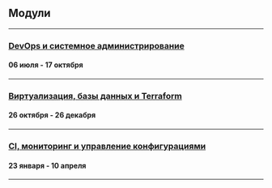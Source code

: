 ## Модули

---

### [DevOps и системное администрирование](./sysadm-homeworks/README.md)
#### 06 июля - 17 октября

---

### [Виртуализация, базы данных и Terraform](./virt-homeworks/README.md)
#### 26 октября - 26 декабря

---

### [CI, мониторинг и управление конфигурациями](./mnt-homeworks/README.md)
#### 23 января - 10 апреля

---